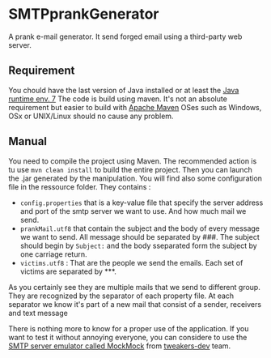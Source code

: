 # SMTPprankGenerator
A prank e-mail generator.
It send forged email using a third-party web server.
## Requirement
You chould have the last version of Java installed or at least the [Java runtime env. 7](https://www.java.com/fr/download/faq/release_dates.xml)
The code is build using maven. It's not an absolute requirement but easier to build with [Apache Maven](https://maven.apache.org/)
OSes such as Windows, OSx or UNIX/Linux should no cause any problem.
## Manual
You need to compile the project using Maven. The recommended action is tu use `mvn clean install` to build the entire project.
Then you can launch the .jar generated by the manipulation.
You will find also some configuration file in the ressource folder.
They contains :
- `config.properties` that is a key-value file that specify the server address and port of the smtp server we want to use. And how much mail we send.
- `prankMail.utf8` that contain the subject and the body of every message we want to send. All message should be separated by \###. The subject should begin by `Subject:` and the body sseparated form the subject by one carriage return.
- `victims.utf8` : That are the people we send the emails. Each set of victims are separated by ***.

As you certainly see they are multiple mails that we send to different group. They are recognized by the separator of each property file. At each separator we know it's part of a new mail that consist of a sender, receivers and text message

There is nothing more to know for a proper use of the application.
If you want to test it without annoying everyone, you can considere to use the [SMTP server emulator called MockMock](https://github.com/tweakers-dev/MockMock) from [tweakers-dev](https://github.com/tweakers-dev) team.
